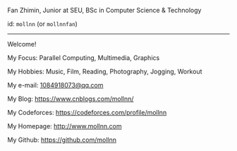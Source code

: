 Fan Zhimin, Junior at SEU, BSc in Computer Science & Technology

id: `mollnn` (or `mollnnfan`)

---

Welcome!

My Focus: Parallel Computing, Multimedia, Graphics

My Hobbies: Music, Film, Reading, Photography, Jogging, Workout

My e-mail: 1084918073@qq.com

My Blog: https://www.cnblogs.com/mollnn/

My Codeforces: https://codeforces.com/profile/mollnn

My Homepage: http://www.mollnn.com

My Github: https://github.com/mollnn 
